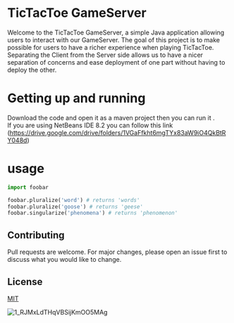 # TicTacToe GameServer 
Welcome to the TicTacToe GameServer, a simple Java application allowing users to interact with our GameServer. The goal of this project is to make possible for users to have a richer experience when playing TicTacToe. Separating the Client from the Server side allows us to have a nicer separation of concerns and ease deployment of one part without having to deploy the other.
# Getting up and running
  Download the code and  open it as a maven project then you can run it .                                                                                                           
  If you are using NetBeans IDE 8.2 you can follow this link (https://drive.google.com/drive/folders/1VGaFfkht6mgTYx83aW9iO4QkBtRY048d)
# usage 

```python
import foobar

foobar.pluralize('word') # returns 'words'
foobar.pluralize('goose') # returns 'geese'
foobar.singularize('phenomena') # returns 'phenomenon'
```
## Contributing
Pull requests are welcome. For major changes, please open an issue first to discuss 
what you would like to change.

## License
[MIT](https://choosealicense.com/licenses/mit/)

![1_RJMxLdTHqVBSijKmOO5MAg](https://user-images.githubusercontent.com/76208889/102707342-c7d9b180-42a2-11eb-8a74-4b092c3badee.jpeg)

